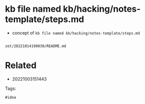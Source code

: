 # kb file named kb/hacking/notes-template/steps.md

- concept of `kb file named kb/hacking/notes-template/steps.md`

```
```

` zet/20221014190030/README.md `

# Related

- 20221003151443

Tags:

    #idea
